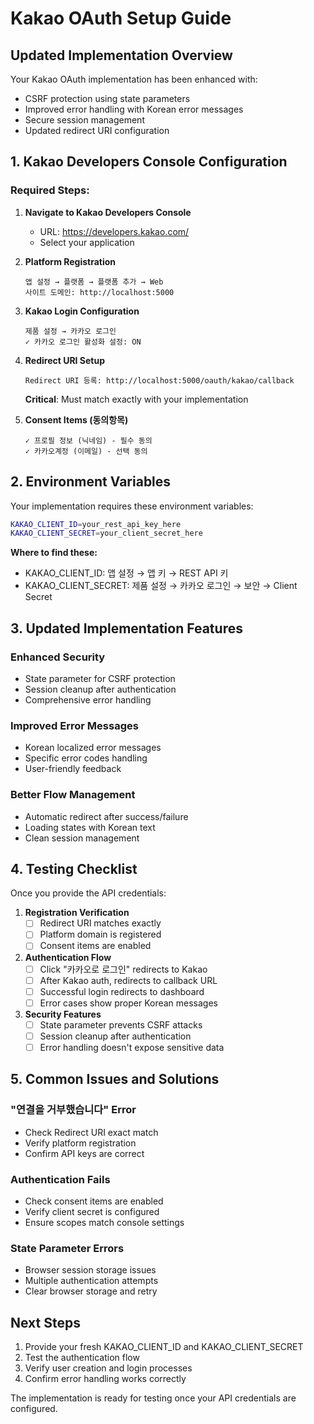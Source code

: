 # Kakao OAuth Setup Guide

## Updated Implementation Overview

Your Kakao OAuth implementation has been enhanced with:
- CSRF protection using state parameters
- Improved error handling with Korean error messages
- Secure session management
- Updated redirect URI configuration

## 1. Kakao Developers Console Configuration

### Required Steps:
1. **Navigate to Kakao Developers Console**
   - URL: https://developers.kakao.com/
   - Select your application

2. **Platform Registration**
   ```
   앱 설정 → 플랫폼 → 플랫폼 추가 → Web
   사이트 도메인: http://localhost:5000
   ```

3. **Kakao Login Configuration**
   ```
   제품 설정 → 카카오 로그인
   ✓ 카카오 로그인 활성화 설정: ON
   ```

4. **Redirect URI Setup**
   ```
   Redirect URI 등록: http://localhost:5000/oauth/kakao/callback
   ```
   **Critical**: Must match exactly with your implementation

5. **Consent Items (동의항목)**
   ```
   ✓ 프로필 정보 (닉네임) - 필수 동의
   ✓ 카카오계정 (이메일) - 선택 동의
   ```

## 2. Environment Variables

Your implementation requires these environment variables:

```bash
KAKAO_CLIENT_ID=your_rest_api_key_here
KAKAO_CLIENT_SECRET=your_client_secret_here
```

**Where to find these:**
- KAKAO_CLIENT_ID: 앱 설정 → 앱 키 → REST API 키
- KAKAO_CLIENT_SECRET: 제품 설정 → 카카오 로그인 → 보안 → Client Secret

## 3. Updated Implementation Features

### Enhanced Security
- State parameter for CSRF protection
- Session cleanup after authentication
- Comprehensive error handling

### Improved Error Messages
- Korean localized error messages
- Specific error codes handling
- User-friendly feedback

### Better Flow Management
- Automatic redirect after success/failure
- Loading states with Korean text
- Clean session management

## 4. Testing Checklist

Once you provide the API credentials:

1. **Registration Verification**
   - [ ] Redirect URI matches exactly
   - [ ] Platform domain is registered
   - [ ] Consent items are enabled

2. **Authentication Flow**
   - [ ] Click "카카오로 로그인" redirects to Kakao
   - [ ] After Kakao auth, redirects to callback URL
   - [ ] Successful login redirects to dashboard
   - [ ] Error cases show proper Korean messages

3. **Security Features**
   - [ ] State parameter prevents CSRF attacks
   - [ ] Session cleanup after authentication
   - [ ] Error handling doesn't expose sensitive data

## 5. Common Issues and Solutions

### "연결을 거부했습니다" Error
- Check Redirect URI exact match
- Verify platform registration
- Confirm API keys are correct

### Authentication Fails
- Check consent items are enabled
- Verify client secret is configured
- Ensure scopes match console settings

### State Parameter Errors
- Browser session storage issues
- Multiple authentication attempts
- Clear browser storage and retry

## Next Steps

1. Provide your fresh KAKAO_CLIENT_ID and KAKAO_CLIENT_SECRET
2. Test the authentication flow
3. Verify user creation and login processes
4. Confirm error handling works correctly

The implementation is ready for testing once your API credentials are configured.